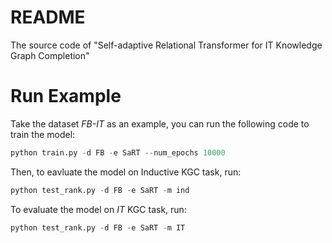 # README
The source code of "Self-adaptive Relational Transformer for IT Knowledge Graph Completion"

# Run Example

Take the dataset *FB-IT* as an example, you can run the following code to train the model:

```python
python train.py -d FB -e SaRT --num_epochs 10000
```

Then, to eavluate the model on Inductive KGC task, run:

```python
python test_rank.py -d FB -e SaRT -m ind
```

To evaluate the model on *IT* KGC task, run:

```python
python test_rank.py -d FB -e SaRT -m IT
```

